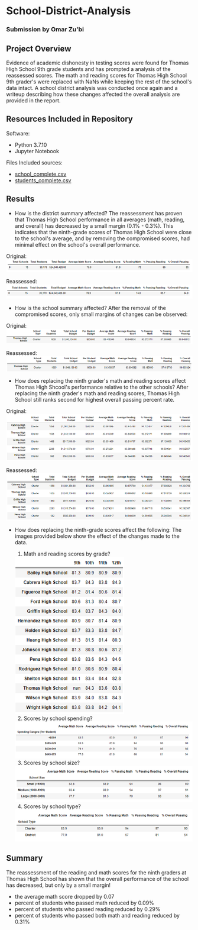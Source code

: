 # School-District-Analysis
### Submission by Omar Zu'bi

## Project Overview
Evidence of academic dishonesty in testing scores were found for Thomas High School 9th grade students and has prompted a analysis of the reassessed scores. The math and reading scores for Thomas High School 9th grader's were replaced with NaNs while keeping the rest of the school's data intact. A school district analysis was conducted once again and a writeup describing how these changes affected the overall analysis are provided in the report. 

## Resources Included in Repository
Software:
* Python 3.7.10
* Jupyter Notebook

Files Included sources: 
* [school_complete.csv](Resources/school_complete.csv) 
* [students_complete.csv](Resources/students_complete.csv)

## Results

* How is the district summary affected?
The reassessment has proven that Thomas High School performance in all averages (math, reading, and overall) has decreased by a small margin (0.1% - 0.3%). This indicates that the ninth-grade scores of Thomas High School were close to the school's average, and by removing the compromised scores, had minimal effect on the school's overall performance.

Original:
<img src="Images/1.png"> 

Reassessed: 
<img src="Images/2.png"> 


* How is the school summary affected?
After the removal of the compromised scores, only small margins of changes can be observed:

Original:
<img src="Images/3.png"> 

Reassessed: 
<img src="Images/4.png"> 


* How does replacing the ninth grader's math and reading scores affect Thomas High Shcool's performance relative to the other schools?
After replacing the ninth grader's math and reading scores, Thomas High School still ranks second for highest overall passing percent rate. 

Original:
<img src="Images/5.png"> 

Reassessed:
<img src="Images/6.png"> 


* How does replacing the ninth-grade scores affect the following:
The images provided below show the effect of the changes made to the data. 

  1) Math and reading scores by grade?
 
  <img src="Images/7.png"> 
 
  2) Scores by school spending?
  
  <img src="Images/8.PNG"> 
  
  3) Scores by school size?
  
  <img src="Images/9.PNG"> 
  
  4) Scores by school type?
 
  <img src="Images/10.PNG"> 
 
 
## Summary
The reassessment of the reading and math scores for the ninth graders at Thomas High School has shown that the overall performance of the school has decreased, but only by a small margin!
* the average math score dropped by 0.07
* percent of students who passed math reduced by 0.09%
* percent of students who passed reading reduced by 0.29%
* percent of students who passed both math and reading reduced by 0.31%







